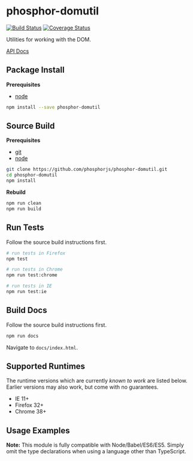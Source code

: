 phosphor-domutil
================

[![Build Status](https://travis-ci.org/phosphorjs/phosphor-domutil.svg)](https://travis-ci.org/phosphorjs/phosphor-domutil?branch=master)
[![Coverage Status](https://coveralls.io/repos/phosphorjs/phosphor-domutil/badge.svg?branch=master&service=github)](https://coveralls.io/github/phosphorjs/phosphor-domutil?branch=master)

Utilities for working with the DOM.

[API Docs](http://phosphorjs.github.io/phosphor-domutil/api/)


Package Install
---------------

**Prerequisites**
- [node](http://nodejs.org/)

```bash
npm install --save phosphor-domutil
```


Source Build
------------

**Prerequisites**
- [git](http://git-scm.com/)
- [node](http://nodejs.org/)

```bash
git clone https://github.com/phosphorjs/phosphor-domutil.git
cd phosphor-domutil
npm install
```

**Rebuild**
```bash
npm run clean
npm run build
```


Run Tests
---------

Follow the source build instructions first.

```bash
# run tests in Firefox
npm test

# run tests in Chrome
npm run test:chrome

# run tests in IE
npm run test:ie
```


Build Docs
----------

Follow the source build instructions first.

```bash
npm run docs
```

Navigate to `docs/index.html`.


Supported Runtimes
------------------

The runtime versions which are currently *known to work* are listed below.
Earlier versions may also work, but come with no guarantees.

- IE 11+
- Firefox 32+
- Chrome 38+


Usage Examples
--------------

**Note:** This module is fully compatible with Node/Babel/ES6/ES5. Simply
omit the type declarations when using a language other than TypeScript.
